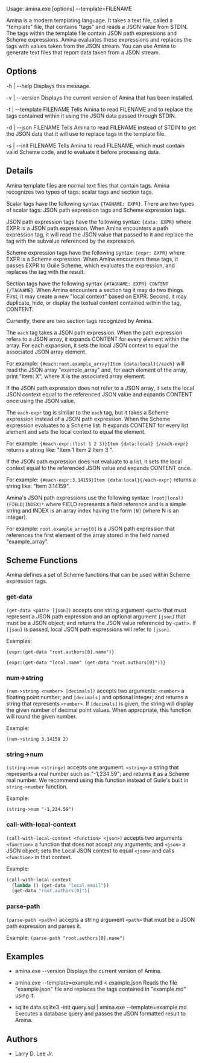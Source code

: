 Usage: amina.exe [options] --template=FILENAME

Amina is a modern templating language. It takes a text file, called a "template"
file, that contains "tags" and reads a JSON value from STDIN. The tags within
the template file contain JSON path expressions and Scheme expressions. Amina
evaluates these expressions and replaces the tags with values taken from the
JSON stream. You can use Amina to generate text files that report data taken
from a JSON stream.

Options
-------

  -h | --help
  Displays this message.

  -v | --version
  Displays the current version of Amina that has been installed.

  -t | --template FILENAME
  Tells Amina to read FILENAME and to replace the tags contained within it using
  the JSON data passed through STDIN.

  -d | --json FILENAME
  Tells Amina to read FILENAME instead of STDIN to get the JSON data that it
  will use to replace tags in the template file.

  -s | --init FILENAME
  Tells Amina to read FILENAME, which must contain valid Scheme code, and to
  evaluate it before processing data.

Details
-------

Amina template files are normal text files that contain tags. Amina recognizes
two types of tags: scalar tags and section tags.

Scalar tags have the following syntax `{TAGNAME: EXPR}`. There are two types of
scalar tags: JSON path expression tags and Scheme expression tags.

JSON path expression tags have the following syntax: `{data: EXPR}` where
EXPR is a JSON path expression. When Amina encounters a path expression
tag, it will read the JSON value that passed to it and replace the tag with the
subvalue referenced by the expression.

Scheme expression tags have the following syntax: `{expr: EXPR}` where
EXPR is a Scheme expression. When Amina encounters these tags, it passes
EXPR to Guile Scheme, which evaluates the expression, and replaces the tag
with the result.

Section tags have the following syntax `{#TAGNAME: EXPR} CONTENT {/TAGNAME}`.
When Amina encounters a section tag it may do two things. First, it may create a
new "local context" based on EXPR. Second, it may duplicate, hide, or display
the textual content contained within the tag, CONTENT.

Currently, there are two section tags recognized by Amina.

The `each` tag takes a JSON path expression. When the path expression refers to
a JSON array, it expands CONTENT for every element within the array. For each
expansion, it sets the local JSON context to equal the associated JSON array
element.

For example: `{#each:root.example_array}Item {data:local}{/each}` will read the
JSON array "example_array" and, for each element of the array, print "Item: X",
where X is the associated array element.

If the JSON path expression does not refer to a JSON array, it sets the local
JSON context equal to the referenced JSON value and expands CONTENT once using
the JSON value.

The `each-expr` tag is similar to the `each` tag, but it takes a Scheme
expression instead of a JSON path expression. When the Scheme expression
evaluates to a Scheme list. It expands CONTENT for every list element and sets
the local context to equal the element.

For example: `{#each-expr:(list 1 2 3)}Item {data:local} {/each-expr}` returns a
string like: "Item 1 Item 2 Item 3 ".

If the JSON path expression does not evaluate to a list, it sets the local
context equal to the referenced JSON value and expands CONTENT once.

For example: `{#each-expr:3.14159}Item {data:local}{/each-expr}` returns a
string like: "Item 3.14159".

Amina's JSON path expressions use the following syntax:
`(root|local)(FIELD|INDEX)*` where FIELD represents a field reference and is a
simple string and INDEX is an array index having the form `[N]` (where N is an
integer).

For example: `root.example_array[0]` is a JSON path expression that references
the first element of the array stored in the field named "example_array".

Scheme Functions
----------------

Amina defines a set of Scheme functions that can be used within Scheme
expression tags.

### get-data

`(get-data <path> [json])` accepts one string argument `<path>` that must
represent a JSON path expression and an optional argument `[json]` that must be
a JSON object; and returns the JSON value referenced by `<path>`. If `[json]` is
passed, local JSON path expressions will refer to `[json]`.

Examples:

```
{expr:(get-data "root.authors[0].name")}
```

```
{expr:(get-data "local.name" (get-data "root.authors[0]"))}
```

### num->string

`(num->string <number> [decimals])` accepts two arguments: `<number>` a
floating point number; and `[decimals]` and optional integer; and returns a
string that represents `<number>`. If `[decimals]` is given, the string will
display the given number of decimal point values. When appropriate, this
function will round the given number.

Example:

`(num->string 3.14159 2)`

### string->num

`(string->num <string>)` accepts one argument: `<string>` a string
that represents a real number such as "-1,234.59"; and returns it as a
Scheme real number. We recommend using this function instead of
Guile's built in `string->number` function.

Example:

`(string->num "-1,234.59")`

### call-with-local-context

`(call-with-local-context <function> <json>)` accepts two arguments:
`<function>` a function that does not accept any arguments; and `<json>` a JSON
object; sets the Local JSON context to equal `<json>` and calls `<function>` in
that context.

Example:

```lisp
(call-with-local-context
  (lambda () (get-data "local.email"))
  (get-data "root.authors[0]"))
```

### parse-path

`(parse-path <path>)` accepts a string argument `<path>` that must be a JSON
path expression and parses it.

Example: `(parse-path "root.authors[0].name")`

Examples
--------

* amina.exe --version
  Displays the current version of Amina.

* amina.exe --template=example.md < example.json
  Reads the file "example.json" file and replaces the tags contained in
  "example.md" using it.

* sqlite data.sqlite3 -init query.sql | amina.exe --template=example.md
  Executes a database query and passes the JSON formatted result to Amina.

Authors
-------

* Larry D. Lee Jr.